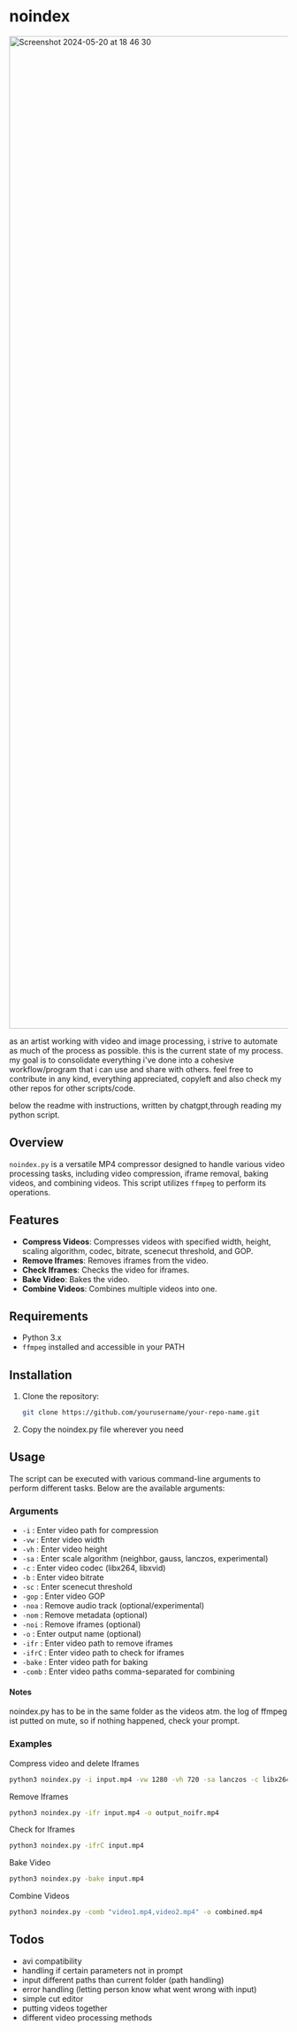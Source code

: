 # noindex

<img width="1792" alt="Screenshot 2024-05-20 at 18 46 30" src="https://github.com/nikischwdrtr/noindex/assets/40233850/351cbfb4-3df8-4b14-8682-375769fda1b6">

as an artist working with video and image processing, i strive to automate as much of the process as possible. this is the current state of my process. my goal is to consolidate everything i've done into a cohesive workflow/program that i can use and share with others. feel free to contribute in any kind, everything appreciated, copyleft and also check my other repos for other scripts/code.

below the readme with instructions, written by chatgpt,through reading my python script.

## Overview
`noindex.py` is a versatile MP4 compressor designed to handle various video processing tasks, including video compression, iframe removal, baking videos, and combining videos. This script utilizes `ffmpeg` to perform its operations.

## Features
- **Compress Videos**: Compresses videos with specified width, height, scaling algorithm, codec, bitrate, scenecut threshold, and GOP.
- **Remove Iframes**: Removes iframes from the video.
- **Check Iframes**: Checks the video for iframes.
- **Bake Video**: Bakes the video.
- **Combine Videos**: Combines multiple videos into one.

## Requirements
- Python 3.x
- `ffmpeg` installed and accessible in your PATH

## Installation
1. Clone the repository:
    ```bash
    git clone https://github.com/yourusername/your-repo-name.git
    ```
2. Copy the noindex.py file wherever you need

## Usage
The script can be executed with various command-line arguments to perform different tasks. Below are the available arguments:

### Arguments
- `-i` : Enter video path for compression
- `-vw` : Enter video width
- `-vh` : Enter video height
- `-sa` : Enter scale algorithm (neighbor, gauss, lanczos, experimental)
- `-c` : Enter video codec (libx264, libxvid)
- `-b` : Enter video bitrate
- `-sc` : Enter scenecut threshold
- `-gop` : Enter video GOP
- `-noa` : Remove audio track (optional/experimental)
- `-nom` : Remove metadata (optional)
- `-noi` : Remove iframes (optional)
- `-o` : Enter output name (optional)
- `-ifr` : Enter video path to remove iframes
- `-ifrC` : Enter video path to check for iframes
- `-bake` : Enter video path for baking
- `-comb` : Enter video paths comma-separated for combining

#### Notes
noindex.py has to be in the same folder as the videos atm. the log of ffmpeg ist putted on mute, so if nothing happened, check your prompt.

### Examples
Compress video and delete Iframes
```bash
python3 noindex.py -i input.mp4 -vw 1280 -vh 720 -sa lanczos -c libx264 -b 1000 -sc 40 -gop 250 -noa -nom -o output.mp4
```
Remove Iframes
```bash
python3 noindex.py -ifr input.mp4 -o output_noifr.mp4
```
Check for Iframes
```bash
python3 noindex.py -ifrC input.mp4
```
Bake Video
```bash
python3 noindex.py -bake input.mp4
```
Combine Videos
```bash
python3 noindex.py -comb "video1.mp4,video2.mp4" -o combined.mp4
```

## Todos
- avi compatibility
- handling if certain parameters not in prompt
- input different paths than current folder (path handling)
- error handling (letting person know what went wrong with input)
- simple cut editor
- putting videos together
- different video processing methods

